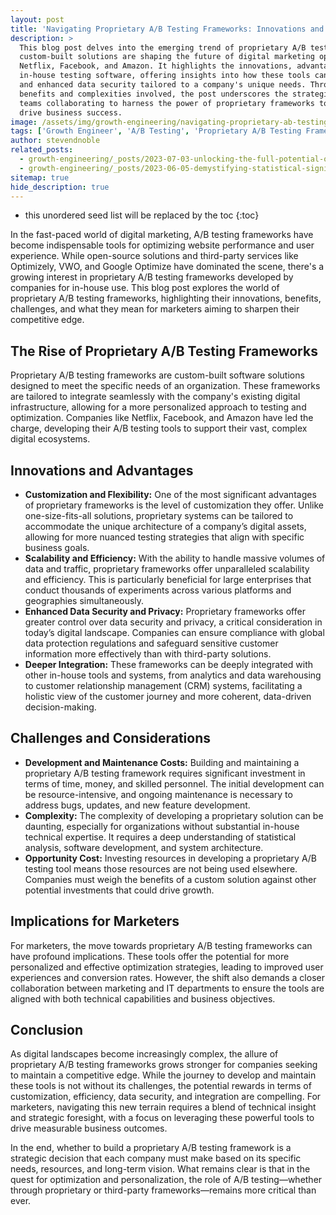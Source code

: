 ```yaml
---
layout: post
title: 'Navigating Proprietary A/B Testing Frameworks: Innovations and Implications for Marketers'
description: >
  This blog post delves into the emerging trend of proprietary A/B testing frameworks, exploring how
  custom-built solutions are shaping the future of digital marketing optimization for companies like
  Netflix, Facebook, and Amazon. It highlights the innovations, advantages, and challenges of adopting
  in-house testing software, offering insights into how these tools can provide customization, scalability,
  and enhanced data security tailored to a company's unique needs. Through an exploration of both the
  benefits and complexities involved, the post underscores the strategic considerations for marketers and IT
  teams collaborating to harness the power of proprietary frameworks to achieve competitive advantage and
  drive business success.
image: /assets/img/growth-engineering/navigating-proprietary-ab-testing-frameworks-innovations-and-implications-for-marketers.jpg
tags: ['Growth Engineer', 'A/B Testing', 'Proprietary A/B Testing Frameworks', 'Custom Testing Solutions', 'In-House Testing Software', 'Experimentation Platforms']
author: stevendnoble
related_posts:
  - growth-engineering/_posts/2023-07-03-unlocking-the-full-potential-of-ab-testing-a-deep-dive-into-down-funnel-metrics.md
  - growth-engineering/_posts/2023-06-05-demystifying-statistical-significance-in-ab-testing-a-marketers-guide.md
sitemap: true
hide_description: true
---
```


* this unordered seed list will be replaced by the toc
{:toc}

In the fast-paced world of digital marketing, A/B testing frameworks have become indispensable tools for optimizing website performance and user experience. While open-source solutions and third-party services like Optimizely, VWO, and Google Optimize have dominated the scene, there's a growing interest in proprietary A/B testing frameworks developed by companies for in-house use. This blog post explores the world of proprietary A/B testing frameworks, highlighting their innovations, benefits, challenges, and what they mean for marketers aiming to sharpen their competitive edge.

## The Rise of Proprietary A/B Testing Frameworks

Proprietary A/B testing frameworks are custom-built software solutions designed to meet the specific needs of an organization. These frameworks are tailored to integrate seamlessly with the company's existing digital infrastructure, allowing for a more personalized approach to testing and optimization. Companies like Netflix, Facebook, and Amazon have led the charge, developing their A/B testing tools to support their vast, complex digital ecosystems.

## Innovations and Advantages

* **Customization and Flexibility:** One of the most significant advantages of proprietary frameworks is the level of customization they offer. Unlike one-size-fits-all solutions, proprietary systems can be tailored to accommodate the unique architecture of a company’s digital assets, allowing for more nuanced testing strategies that align with specific business goals.
* **Scalability and Efficiency:** With the ability to handle massive volumes of data and traffic, proprietary frameworks offer unparalleled scalability and efficiency. This is particularly beneficial for large enterprises that conduct thousands of experiments across various platforms and geographies simultaneously.
* **Enhanced Data Security and Privacy:** Proprietary frameworks offer greater control over data security and privacy, a critical consideration in today’s digital landscape. Companies can ensure compliance with global data protection regulations and safeguard sensitive customer information more effectively than with third-party solutions.
* **Deeper Integration:** These frameworks can be deeply integrated with other in-house tools and systems, from analytics and data warehousing to customer relationship management (CRM) systems, facilitating a holistic view of the customer journey and more coherent, data-driven decision-making.

## Challenges and Considerations

* **Development and Maintenance Costs:** Building and maintaining a proprietary A/B testing framework requires significant investment in terms of time, money, and skilled personnel. The initial development can be resource-intensive, and ongoing maintenance is necessary to address bugs, updates, and new feature development.
* **Complexity:** The complexity of developing a proprietary solution can be daunting, especially for organizations without substantial in-house technical expertise. It requires a deep understanding of statistical analysis, software development, and system architecture.
* **Opportunity Cost:** Investing resources in developing a proprietary A/B testing tool means those resources are not being used elsewhere. Companies must weigh the benefits of a custom solution against other potential investments that could drive growth.

## Implications for Marketers

For marketers, the move towards proprietary A/B testing frameworks can have profound implications. These tools offer the potential for more personalized and effective optimization strategies, leading to improved user experiences and conversion rates. However, the shift also demands a closer collaboration between marketing and IT departments to ensure the tools are aligned with both technical capabilities and business objectives.

## Conclusion

As digital landscapes become increasingly complex, the allure of proprietary A/B testing frameworks grows stronger for companies seeking to maintain a competitive edge. While the journey to develop and maintain these tools is not without its challenges, the potential rewards in terms of customization, efficiency, data security, and integration are compelling. For marketers, navigating this new terrain requires a blend of technical insight and strategic foresight, with a focus on leveraging these powerful tools to drive measurable business outcomes.

In the end, whether to build a proprietary A/B testing framework is a strategic decision that each company must make based on its specific needs, resources, and long-term vision. What remains clear is that in the quest for optimization and personalization, the role of A/B testing—whether through proprietary or third-party frameworks—remains more critical than ever.